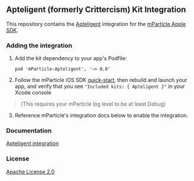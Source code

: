 ## Apteligent (formerly Crittercism) Kit Integration

This repository contains the [Apteligent](https://www.apteligent.com) integration for the [mParticle Apple SDK](https://github.com/mParticle/mparticle-apple-sdk).

### Adding the integration

1. Add the kit dependency to your app's Podfile:

    ```
    pod 'mParticle-Apteligent', '~> 8.0'
    ```

2. Follow the mParticle iOS SDK [quick-start](https://github.com/mParticle/mparticle-apple-sdk), then rebuild and launch your app, and verify that you see `"Included kits: { Apteligent }"` in your Xcode console 

> (This requires your mParticle log level to be at least Debug)

3. Reference mParticle's integration docs below to enable the integration.

### Documentation

[Apteligent integration](https://docs.mparticle.com/integrations/apteligent/event/)

### License

[Apache License 2.0](http://www.apache.org/licenses/LICENSE-2.0)
